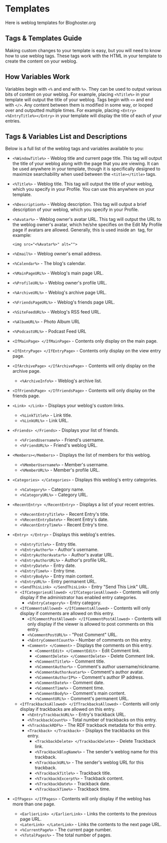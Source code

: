 # Templates
Here is weblog templates for Bloghoster.org

## Tags & Templates Guide

Making custom changes to your template is easy, but you will need to know how to
use weblog tags. These tags work with the HTML in your template to create the
content on your weblog.

## How Variables Work
Variables begin with `<%` and end with `%>`. They can be used to output various
bits of content on your weblog. For example, placing `<%Title%>` in your template
will output the title of your weblog. Tags begin with `<>` and end with `</>`.
Any content between them is modified in some way, or looped over and outputted
multiple times. For example, placing `<Entry><%EntryTitle%></Entry>` in your
template will display the title of each of your entries.

## Tags & Variables List and Descriptions

Below is a full list of the weblog tags and variables available to you:

- `<%WindowTitle%>` - Weblog title and current page title. This tag will output the title of your weblog along with the page that you are viewing. It can be used anywhere in your template, though it is specifically designed to maximize searchability when used between the `<title></title>` tags.
- `<%Title%>` - Weblog title. This tag will output the title of your weblog, which you specify in your Profile. You can use this anywhere on your template.
- `<%Description%>` - Weblog description. This tag will output a brief description of your weblog, which you specify in your Profile.
- `<%Avatar%>` - Weblog owner's avatar URL. This tag will output the URL to the weblog owner's avatar, which he/she specifies on the Edit My Profile page if avatars are allowed. Generally, this is used inside an <img> tag, for example:

    `<img src="<%Avatar%>" alt="">`

- `<%Email%>` - Weblog owner's email address.
- `<%Calendar%>` - The blog's calendar.
- `<%MainPageURL%>` - Weblog's main page URL.
- `<%ProfileURL%>` - Weblog owner's profile URL.
- `<%ArchiveURL%>` - Weblog's archive page URL.
- `<%FriendsPageURL%>` - Weblog's friends page URL.
- `<%SiteFeedURL%>` - Weblog's RSS feed URL.
- `<%AlbumURL%>` - Photo Album URL
- `<%PodcastURL%>` - Podcast Feed URL
- `<IfMainPage> </IfMainPage>` - Contents only display on the main page.
- `<IfEntryPage> </IfEntryPage>` - Contents only display on the view entry page.
- `<IfArchivePage> </IfArchivePage>` - Contents will only display on the archive page.
  - `<%ArchiveInfo%>` - Weblog's archive list.
- `<IfFriendsPage> </IfFriendsPage>` - Contents will only display on the friends page.
- `<Link> </Link>` - Displays your weblog's custom links.
  - `<%LinkTitle%>` - Link title.
  - `<%LinkURL%>` - Link URL.
- `<Friends> </Friends>` - Displays your list of friends.
  - `<%FriendUsername%>` - Friend's username.
  - `<%FriendURL%>` - Friend's weblog URL.
- `<Members></Members>` - Displays the list of members for this weblog.
  - `<%MemberUsername%>` - Member's username.
  - `<%MemberURL%>` - Member's profile URL.
- `<Categories> </Categories>` - Displays this weblog's entry categories.
  - `<%Category%>` - Category name.
  - `<%CategoryURL%>` - Category URL.
- `<RecentEntry> </RecentEntry>` - Displays a list of your recent entries.
  - `<%RecentEntryTitle%>` - Recent Entry's title.
  - `<%RecentEntryDate%>` - Recent Entry's date.
  - `<%RecentEntryTime%>` - Recent Entry's time.
- `<Entry> </Entry>` - Displays this weblog's entries.
  - `<%EntryTitle%>` - Entry title.
  - `<%EntryAuthor%>` - Author's username.
  - `<%EntryAuthorAvatar%>` - Author's avatar URL.
  - `<%EntryAuthorURL%>` - Author's profile URL.
  - `<%EntryDate%>` - Entry date.
  - `<%EntryTime%>` - Entry time.
  - `<%EntryBody%>` - Entry main content.
  - `<%EntryURL%>` - Entry permanent URL.
  - `<SendThisLink> </SendThisLink>` - Entry "Send This Link" URL.
  - `<IfCategoriesAllowed> </IfCategoriesAllowed>` - Contents will only display if the administrator has enabled entry categories.
    - `<%EntryCategory%>` - Entry category.
  - `<IfCommentsAllowed> </IfCommentsAllowed>` - Contents will only display if comments are allowed on this entry.
    - `<IfCommentPostAllowed> </IfCommentPostAllowed>` - Contents will only display if the viewer is allowed to post comments on this entry.
    - `<%CommentPostURL%>` - "Post Comment" URL.
    - `<%EntryCommentCount%>` - Number of comments on this entry.
    - `<Comment> </Comment>` - Displays the comments on this entry.
      - `<CommentEdit> </CommentEdit>` - Edit Comment link.
      - `<CommentDelete> </CommentDelete>` - Delete Comment link.
      - `<%CommentTitle%>` - Comment title.
      - `<%CommentAuthor%>` - Comment's author username/nickname.
      - `<%CommentAuthorAvatar%>` - Comment's author avatar.
      - `<%CommentAuthorIP%>` - Comment's author IP address.
      - `<%CommentDate%>` - Comment date.
      - `<%CommentTime%>` - Comment time.
      - `<%CommentBody%>` - Comment's main content.
      - `<%CommentURL%>` - Comment's permanent URL.
  - `<IfTrackbacksAllowed> </IfTrackbacksAllowed>` - Contents will only display if trackbacks are allowed on this entry.
    - `<%EntryTrackbackURL%>` - Entry's trackback URL.
    - `<%TrackbackCount%>` - Total number of trackbacks on this entry.
    - `<%TrackbackRDF%>` - The RDF trackback metadata for this entry.
    - `<Trackback> </Trackback>` - Displays the trackbacks on this entry.
      - `<TrackbackDelete> </TrackbackDelete>` - Delete Trackback link.
      - `<%TrackbackBlogName%>` - The sender's weblog name for this trackback.
      - `<%TrackbackURL%>` - The sender's weblog URL for this trackback.
      - `<%TrackbackTitle%>` - Trackback title.
      - `<%TrackbackExcerpt%>` - Trackback content.
      - `<%TrackbackDate%>` - Trackback date.
      - `<%TrackbackTime%>` - Trackback time.
- `<IfPages> </IfPages>` - Contents will only display if the weblog has more than one page.
    - `<EarlierLink> </EarlierLink>` - Links the contents to the previous page URL.
    - `<LaterLink> </LaterLink>` - Links the contents to the next page URL.
    - `<%CurrentPage%>` - The current page number.
    - `<%TotalPages%>` - The total number of pages.
